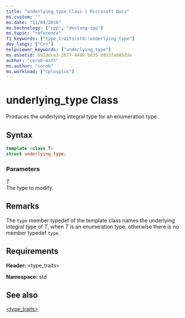 ```yaml
---
title: "underlying_type Class | Microsoft Docs"
ms.custom: ""
ms.date: "11/04/2016"
ms.technology: ["cpp", "devlang-cpp"]
ms.topic: "reference"
f1_keywords: ["type_traits/std::underlying_type"]
dev_langs: ["C++"]
helpviewer_keywords: ["underlying_type"]
ms.assetid: 691ddce3-2677-4480-bd35-d933fab85d3e
author: "corob-msft"
ms.author: "corob"
ms.workload: ["cplusplus"]
---
```

# underlying_type Class

Produces the underlying integral type for an enumeration type.

## Syntax

```cpp
template <class T>
struct underlying_type;
```

### Parameters

*T*  
 The type to modify.

## Remarks

The `type` member typedef of the template class names the underlying integral type of *T*, when *T* is an enumeration type, otherwise there is no member typedef `type`.

## Requirements

**Header:** \<type_traits>

**Namespace:** std

## See also

[<type_traits>](../standard-library/type-traits.md)<br/>
